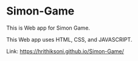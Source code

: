 # Simon-Game

This is Web app for Simon Game.

This Web app uses HTML, CSS, and JAVASCRIPT.

Link: https://hrithiksoni.github.io/Simon-Game/

